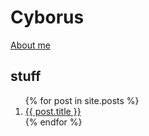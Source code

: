 # Cyborus

[About me](/about.md)

## stuff
<ol>
{% for post in site.posts %}
    <li>
        <a href="{{ post.url }}">{{ post.title }}</a>
    </li>
{% endfor %}
</ol>